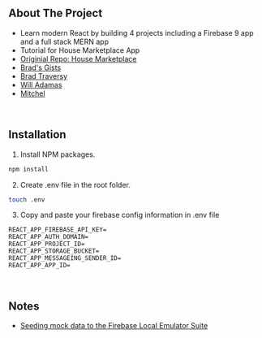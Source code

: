 ## About The Project

- Learn modern React by building 4 projects including a Firebase 9 app and a full stack MERN app
- Tutorial for House Marketplace App
- [Originial Repo: House Marketplace](https://github.com/bradtraversy/house-marketplace)
- [Brad's Gists](https://gist.github.com/bradtraversy)
- [Brad Traversy](https://github.com/bradtraversy)
- [Will Adamas](https://github.com/bushblade)
- [Mitchel](https://github.com/MitchelSt)

&nbsp;

## Installation

1. Install NPM packages.

```sh
npm install
```

2. Create .env file in the root folder.

```sh
touch .env
```

3. Copy and paste your firebase config information in .env file

```env
REACT_APP_FIREBASE_API_KEY=
REACT_APP_AUTH_DOMAIN=
REACT_APP_PROJECT_ID=
REACT_APP_STORAGE_BUCKET=
REACT_APP_MESSAGEING_SENDER_ID=
REACT_APP_APP_ID=
```

&nbsp;

## Notes

- [Seeding mock data to the Firebase Local Emulator Suite](https://dev.to/sethburtonhall/seeding-mock-data-to-the-firebase-local-emulator-suite-with-faker-js-1596)
